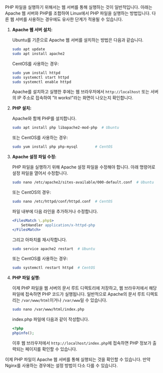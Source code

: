 PHP 파일을 실행하기 위해서는 웹 서버를 통해 실행하는 것이 일반적입니다. 아래는 Apache 웹 서버와 PHP를 조합하여 Linux에서 PHP 파일을 실행하는 방법입니다. 다른 웹 서버를 사용하는 경우에도 유사한 단계가 적용될 수 있습니다.

1. **Apache 웹 서버 설치:**

   Ubuntu를 기준으로 Apache 웹 서버를 설치하는 방법은 다음과 같습니다.

   ```bash
   sudo apt update
   sudo apt install apache2
   ```

   CentOS를 사용하는 경우:

   ```bash
   sudo yum install httpd
   sudo systemctl start httpd
   sudo systemctl enable httpd
   ```

   Apache를 설치하고 실행한 후에는 웹 브라우저에서 `http://localhost` 또는 서버의 IP 주소로 접속하여 "It works!"라는 화면이 나오는지 확인합니다.

2. **PHP 설치:**

   Apache와 함께 PHP를 설치합니다.

   ```bash
   sudo apt install php libapache2-mod-php  # Ubuntu
   ```

   또는 CentOS를 사용하는 경우:

   ```bash
   sudo yum install php php-mysql        # CentOS
   ```

3. **Apache 설정 파일 수정:**

   PHP 파일을 실행하기 위해 Apache 설정 파일을 수정해야 합니다. 아래 명령어로 설정 파일을 열어서 수정합니다.

   ```bash
   sudo nano /etc/apache2/sites-available/000-default.conf  # Ubuntu
   ```

   또는 CentOS의 경우:

   ```bash
   sudo nano /etc/httpd/conf/httpd.conf  # CentOS
   ```

   파일 내부에 다음 라인을 추가하거나 수정합니다.

   ```apache
   <FilesMatch \.php$>
       SetHandler application/x-httpd-php
   </FilesMatch>
   ```

   그리고 아파치를 재시작합니다.

   ```bash
   sudo service apache2 restart  # Ubuntu
   ```

   또는 CentOS를 사용하는 경우:

   ```bash
   sudo systemctl restart httpd  # CentOS
   ```

4. **PHP 파일 실행:**

   이제 PHP 파일을 웹 서버의 문서 루트 디렉토리에 저장하고, 웹 브라우저에서 해당 파일에 접속하면 PHP 코드가 실행됩니다. 일반적으로 Apache의 문서 루트 디렉토리는 `/var/www/html`이거나 `/var/www`일 수 있습니다.

   ```bash
   sudo nano /var/www/html/index.php
   ```

   index.php 파일에 다음과 같이 작성합니다.

   ```php
   <?php
   phpinfo();
   ```

   이후 웹 브라우저에서 `http://localhost/index.php`에 접속하면 PHP 정보가 출력되는 페이지를 확인할 수 있습니다.

이제 PHP 파일이 Apache 웹 서버를 통해 실행되는 것을 확인할 수 있습니다. 만약 Nginx를 사용하는 경우에는 설정 방법이 다소 다를 수 있습니다.
